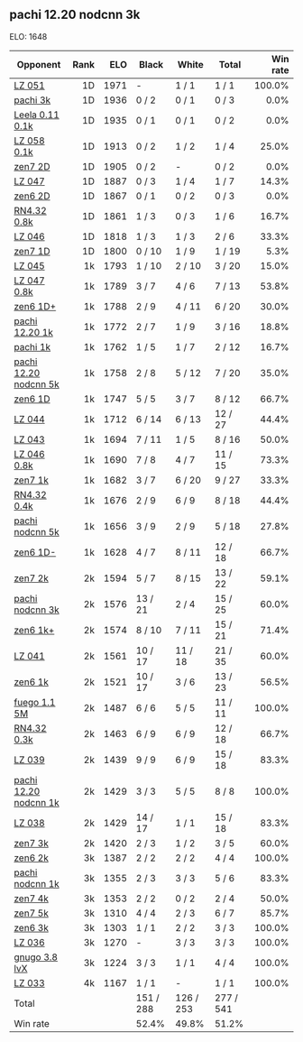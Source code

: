 ## pachi 12.20 nodcnn 3k ##

ELO: 1648

Opponent | Rank | ELO | Black | White | Total | Win rate
---------|-----:|----:|-------|-------|-------|-------:
[LZ 051](LZ%20051.md) | 1D | 1971 | - | 1 / 1 | 1 / 1 | 100.0%
[pachi 3k](pachi%203k.md) | 1D | 1936 | 0 / 2 | 0 / 1 | 0 / 3 | 0.0%
[Leela 0.11 0.1k](Leela%200.11%200.1k.md) | 1D | 1935 | 0 / 1 | 0 / 1 | 0 / 2 | 0.0%
[LZ 058 0.1k](LZ%20058%200.1k.md) | 1D | 1913 | 0 / 2 | 1 / 2 | 1 / 4 | 25.0%
[zen7 2D](zen7%202D.md) | 1D | 1905 | 0 / 2 | - | 0 / 2 | 0.0%
[LZ 047](LZ%20047.md) | 1D | 1887 | 0 / 3 | 1 / 4 | 1 / 7 | 14.3%
[zen6 2D](zen6%202D.md) | 1D | 1867 | 0 / 1 | 0 / 2 | 0 / 3 | 0.0%
[RN4.32 0.8k](RN4.32%200.8k.md) | 1D | 1861 | 1 / 3 | 0 / 3 | 1 / 6 | 16.7%
[LZ 046](LZ%20046.md) | 1D | 1818 | 1 / 3 | 1 / 3 | 2 / 6 | 33.3%
[zen7 1D](zen7%201D.md) | 1D | 1800 | 0 / 10 | 1 / 9 | 1 / 19 | 5.3%
[LZ 045](LZ%20045.md) | 1k | 1793 | 1 / 10 | 2 / 10 | 3 / 20 | 15.0%
[LZ 047 0.8k](LZ%20047%200.8k.md) | 1k | 1789 | 3 / 7 | 4 / 6 | 7 / 13 | 53.8%
[zen6 1D+](zen6%201D+.md) | 1k | 1788 | 2 / 9 | 4 / 11 | 6 / 20 | 30.0%
[pachi 12.20 1k](pachi%2012.20%201k.md) | 1k | 1772 | 2 / 7 | 1 / 9 | 3 / 16 | 18.8%
[pachi 1k](pachi%201k.md) | 1k | 1762 | 1 / 5 | 1 / 7 | 2 / 12 | 16.7%
[pachi 12.20 nodcnn 5k](pachi%2012.20%20nodcnn%205k.md) | 1k | 1758 | 2 / 8 | 5 / 12 | 7 / 20 | 35.0%
[zen6 1D](zen6%201D.md) | 1k | 1747 | 5 / 5 | 3 / 7 | 8 / 12 | 66.7%
[LZ 044](LZ%20044.md) | 1k | 1712 | 6 / 14 | 6 / 13 | 12 / 27 | 44.4%
[LZ 043](LZ%20043.md) | 1k | 1694 | 7 / 11 | 1 / 5 | 8 / 16 | 50.0%
[LZ 046 0.8k](LZ%20046%200.8k.md) | 1k | 1690 | 7 / 8 | 4 / 7 | 11 / 15 | 73.3%
[zen7 1k](zen7%201k.md) | 1k | 1682 | 3 / 7 | 6 / 20 | 9 / 27 | 33.3%
[RN4.32 0.4k](RN4.32%200.4k.md) | 1k | 1676 | 2 / 9 | 6 / 9 | 8 / 18 | 44.4%
[pachi nodcnn 5k](pachi%20nodcnn%205k.md) | 1k | 1656 | 3 / 9 | 2 / 9 | 5 / 18 | 27.8%
[zen6 1D-](zen6%201D-.md) | 1k | 1628 | 4 / 7 | 8 / 11 | 12 / 18 | 66.7%
[zen7 2k](zen7%202k.md) | 2k | 1594 | 5 / 7 | 8 / 15 | 13 / 22 | 59.1%
[pachi nodcnn 3k](pachi%20nodcnn%203k.md) | 2k | 1576 | 13 / 21 | 2 / 4 | 15 / 25 | 60.0%
[zen6 1k+](zen6%201k+.md) | 2k | 1574 | 8 / 10 | 7 / 11 | 15 / 21 | 71.4%
[LZ 041](LZ%20041.md) | 2k | 1561 | 10 / 17 | 11 / 18 | 21 / 35 | 60.0%
[zen6 1k](zen6%201k.md) | 2k | 1521 | 10 / 17 | 3 / 6 | 13 / 23 | 56.5%
[fuego 1.1 5M](fuego%201.1%205M.md) | 2k | 1487 | 6 / 6 | 5 / 5 | 11 / 11 | 100.0%
[RN4.32 0.3k](RN4.32%200.3k.md) | 2k | 1463 | 6 / 9 | 6 / 9 | 12 / 18 | 66.7%
[LZ 039](LZ%20039.md) | 2k | 1439 | 9 / 9 | 6 / 9 | 15 / 18 | 83.3%
[pachi 12.20 nodcnn 1k](pachi%2012.20%20nodcnn%201k.md) | 2k | 1429 | 3 / 3 | 5 / 5 | 8 / 8 | 100.0%
[LZ 038](LZ%20038.md) | 2k | 1429 | 14 / 17 | 1 / 1 | 15 / 18 | 83.3%
[zen7 3k](zen7%203k.md) | 2k | 1420 | 2 / 3 | 1 / 2 | 3 / 5 | 60.0%
[zen6 2k](zen6%202k.md) | 3k | 1387 | 2 / 2 | 2 / 2 | 4 / 4 | 100.0%
[pachi nodcnn 1k](pachi%20nodcnn%201k.md) | 3k | 1355 | 2 / 3 | 3 / 3 | 5 / 6 | 83.3%
[zen7 4k](zen7%204k.md) | 3k | 1353 | 2 / 2 | 0 / 2 | 2 / 4 | 50.0%
[zen7 5k](zen7%205k.md) | 3k | 1310 | 4 / 4 | 2 / 3 | 6 / 7 | 85.7%
[zen6 3k](zen6%203k.md) | 3k | 1303 | 1 / 1 | 2 / 2 | 3 / 3 | 100.0%
[LZ 036](LZ%20036.md) | 3k | 1270 | - | 3 / 3 | 3 / 3 | 100.0%
[gnugo 3.8 lvX](gnugo%203.8%20lvX.md) | 3k | 1224 | 3 / 3 | 1 / 1 | 4 / 4 | 100.0%
[LZ 033](LZ%20033.md) | 4k | 1167 | 1 / 1 | - | 1 / 1 | 100.0%
Total | | | 151 / 288 | 126 / 253 | 277 / 541 | 
Win rate| | | 52.4% | 49.8% | 51.2% | 
